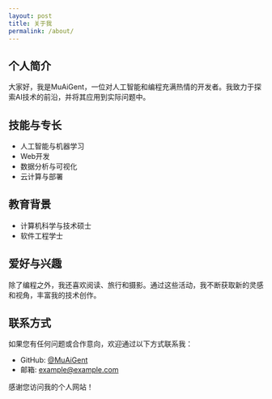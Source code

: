 ```yaml
---
layout: post
title: 关于我
permalink: /about/
---
```


## 个人简介

大家好，我是MuAiGent，一位对人工智能和编程充满热情的开发者。我致力于探索AI技术的前沿，并将其应用到实际问题中。

## 技能与专长

- 人工智能与机器学习
- Web开发
- 数据分析与可视化
- 云计算与部署

## 教育背景

- 计算机科学与技术硕士
- 软件工程学士

## 爱好与兴趣

除了编程之外，我还喜欢阅读、旅行和摄影。通过这些活动，我不断获取新的灵感和视角，丰富我的技术创作。

## 联系方式

如果您有任何问题或合作意向，欢迎通过以下方式联系我：

- GitHub: [@MuAiGent](https://github.com/MuAiGent)
- 邮箱: [example@example.com](mailto:example@example.com)

感谢您访问我的个人网站！ 